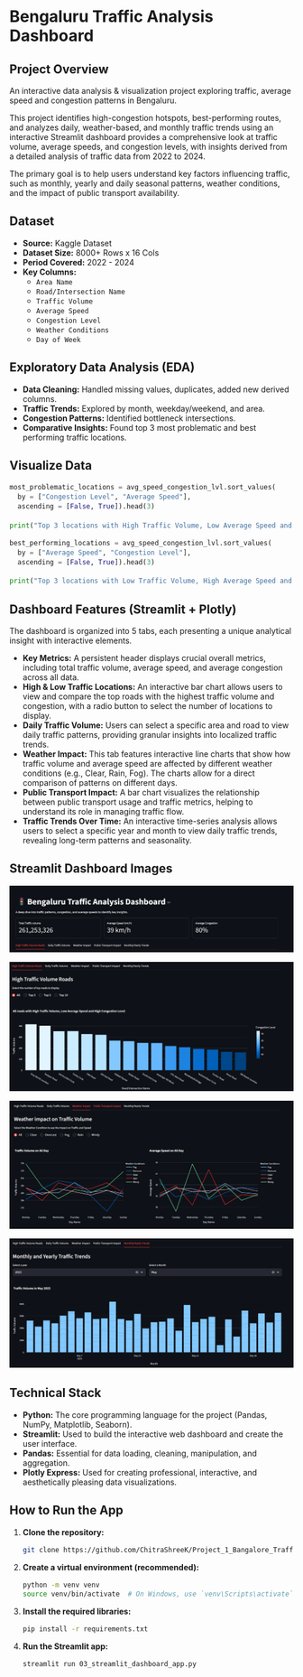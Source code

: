 # Bengaluru Traffic Analysis Dashboard

## Project Overview

An interactive data analysis & visualization project exploring traffic, average speed and congestion patterns in Bengaluru. 

This project identifies high-congestion hotspots, best-performing routes, and analyzes daily, weather-based, and monthly traffic trends using an interactive Streamlit dashboard provides a comprehensive look at traffic volume, average speeds, and congestion levels, with insights derived from a detailed analysis of traffic data from 2022 to 2024.

The primary goal is to help users understand key factors influencing traffic, such as monthly, yearly and daily seasonal patterns, weather conditions, and the impact of public transport availability.

## Dataset
- **Source:** Kaggle Dataset
- **Dataset Size:** 8000+ Rows x 16 Cols
- **Period Covered:** 2022 - 2024
- **Key Columns:**
  - `Area Name`
  - `Road/Intersection Name`
  - `Traffic Volume`
  - `Average Speed`
  - `Congestion Level`
  - `Weather Conditions`
  - `Day of Week`

## Exploratory Data Analysis (EDA)

- **Data Cleaning:** Handled missing values, duplicates, added new derived columns.
- **Traffic Trends:** Explored by month, weekday/weekend, and area.
- **Congestion Patterns:** Identified bottleneck intersections.
- **Comparative Insights:** Found top 3 most problematic and best performing traffic locations.

## Visualize Data
```python
most_problematic_locations = avg_speed_congestion_lvl.sort_values(
  by = ["Congestion Level", "Average Speed"], 
  ascending = [False, True]).head(3)

print("Top 3 locations with High Traffic Volume, Low Average Speed and High Congestion Level:\n", most_problematic_locations)
```

```python
best_performing_locations = avg_speed_congestion_lvl.sort_values(
  by = ["Average Speed", "Congestion Level"], 
  ascending = [False, True]).head(3)

print("Top 3 locations with Low Traffic Volume, High Average Speed and Low Congestion Level:\n", best_performing_locations)
```

## Dashboard Features (Streamlit + Plotly)

The dashboard is organized into 5 tabs, each presenting a unique analytical insight with interactive elements.

* **Key Metrics:** A persistent header displays crucial overall metrics, including total traffic volume, average speed, and average congestion across all data.
* **High & Low Traffic Locations:** An interactive bar chart allows users to view and compare the top roads with the highest traffic volume and congestion, with a radio button to select the number of locations to display.
* **Daily Traffic Volume:** Users can select a specific area and road to view daily traffic patterns, providing granular insights into localized traffic trends.
* **Weather Impact:** This tab features interactive line charts that show how traffic volume and average speed are affected by different weather conditions (e.g., Clear, Rain, Fog). The charts allow for a direct comparison of patterns on different days.
* **Public Transport Impact:** A bar chart visualizes the relationship between public transport usage and traffic metrics, helping to understand its role in managing traffic flow.
* **Traffic Trends Over Time:** An interactive time-series analysis allows users to select a specific year and month to view daily traffic trends, revealing long-term patterns and seasonality.

## Streamlit Dashboard Images

![Dashboard Main](Dashboard_Images/main_dashboard.png)

![Dashboard Main](Dashboard_Images/high_traffic_volume.png)

![Dashboard Main](Dashboard_Images/weather_Impct.png)

![Dashboard Main](Dashboard_Images/monthly_yearly.png)

## Technical Stack

* **Python:** The core programming language for the project (Pandas, NumPy, Matplotlib, Seaborn).
* **Streamlit:** Used to build the interactive web dashboard and create the user interface.
* **Pandas:** Essential for data loading, cleaning, manipulation, and aggregation.
* **Plotly Express:** Used for creating professional, interactive, and aesthetically pleasing data visualizations.

## How to Run the App

1.  **Clone the repository:**
    ```bash
    git clone https://github.com/ChitraShreeK/Project_1_Bangalore_Traffic_Analysis
    ```
2.  **Create a virtual environment (recommended):**
    ```bash
    python -m venv venv
    source venv/bin/activate  # On Windows, use `venv\Scripts\activate`
    ```
3.  **Install the required libraries:**
    ```bash
    pip install -r requirements.txt
    ```
4.  **Run the Streamlit app:**
    ```bash
    streamlit run 03_streamlit_dashboard_app.py
    ```